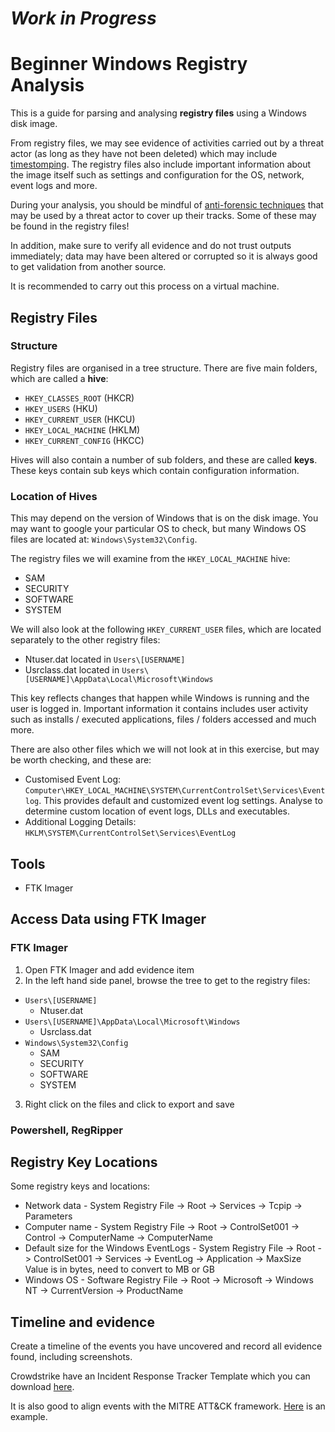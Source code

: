 # **_Work in Progress_**

# Beginner Windows Registry Analysis

This is a guide for parsing and analysing **registry files** using a Windows disk image.

From registry files, we may see evidence of activities carried out by a threat actor (as long as they have not been deleted) which may include [timestomping](https://attack.mitre.org/techniques/T1070/006/). The registry files also include important information about the image itself such as settings and configuration for the OS, network, event logs and more.

During your analysis, you should be mindful of [anti-forensic techniques](https://github.com/dbak5/BeginnerCybersecurityGuides/blob/main/DigitalForensics/AntiForensicTechniques.md) that may be used by a threat actor to cover up their tracks. Some of these may be found in the registry files!

In addition, make sure to verify all evidence and do not trust outputs immediately; data may have been altered or corrupted so it is always good to get validation from another source.

It is recommended to carry out this process on a virtual machine.

## Registry Files

### Structure

Registry files are organised in a tree structure. There are five main folders, which are called a **hive**:

- `HKEY_CLASSES_ROOT` (HKCR)
- `HKEY_USERS` (HKU)
- `HKEY_CURRENT_USER` (HKCU)
- `HKEY_LOCAL_MACHINE` (HKLM)
- `HKEY_CURRENT_CONFIG` (HKCC)

Hives will also contain a number of sub folders, and these are called **keys**. These keys contain sub keys which contain configuration information.

### Location of Hives

This may depend on the version of Windows that is on the disk image. You may want to google your particular OS to check, but many Windows OS files are located at: `Windows\System32\Config`.

The registry files we will examine from the `HKEY_LOCAL_MACHINE` hive:

- SAM
- SECURITY
- SOFTWARE
- SYSTEM

We will also look at the following `HKEY_CURRENT_USER` files, which are located separately to the other registry files:

- Ntuser.dat located in `Users\[USERNAME]`
- Usrclass.dat located in `Users\[USERNAME]\AppData\Local\Microsoft\Windows`

This key reflects changes that happen while Windows is running and the user is logged in. Important information it contains includes user activity such as installs / executed applications, files / folders accessed and much more.

There are also other files which we will not look at in this exercise, but may be worth checking, and these are:

- Customised Event Log: `Computer\HKEY_LOCAL_MACHINE\SYSTEM\CurrentControlSet\Services\Eventlog`. This provides default and customized event log settings. Analyse to determine custom location of event logs, DLLs and executables.
- Additional Logging Details: `HKLM\SYSTEM\CurrentControlSet\Services\EventLog`

## Tools

- FTK Imager

## Access Data using FTK Imager

### FTK Imager

1. Open FTK Imager and add evidence item
2. In the left hand side panel, browse the tree to get to the registry files:

- `Users\[USERNAME]`
  - Ntuser.dat
- `Users\[USERNAME]\AppData\Local\Microsoft\Windows`
  - Usrclass.dat
- `Windows\System32\Config`
  - SAM
  - SECURITY
  - SOFTWARE
  - SYSTEM

3. Right click on the files and click to export and save

### Powershell, RegRipper

## Registry Key Locations

Some registry keys and locations:

- Network data - System Registry File -> Root -> Services -> Tcpip -> Parameters
- Computer name - System Registry File -> Root -> ControlSet001 -> Control -> ComputerName -> ComputerName
- Default size for the Windows EventLogs - System Registry File -> Root -> ControlSet001 -> Services -> EventLog -> Application -> MaxSize
  Value is in bytes, need to convert to MB or GB
- Windows OS - Software Registry File -> Root -> Microsoft -> Windows NT -> CurrentVersion -> ProductName

## Timeline and evidence

Create a timeline of the events you have uncovered and record all evidence found, including screenshots.

Crowdstrike have an Incident Response Tracker Template which you can download [here](https://www.crowdstrike.com/blog/crowdstrike-releases-digital-forensics-and-incident-response-tracker/).

It is also good to align events with the MITRE ATT&CK framework. [Here](https://www.socinvestigation.com/mapping-mitre-attck-with-window-event-log-ids/) is an example.
